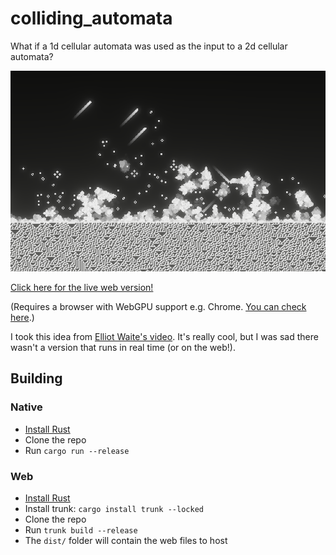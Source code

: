 
# colliding_automata

What if a 1d cellular automata was used as the input to a 2d cellular automata?

![An image of a 1d cellular automata being used as the input to a 2d cellular automata](preview.png)

[Click here for the live web version!](https://jakkos.net/colliding_automata) 

(Requires a browser with WebGPU support e.g. Chrome. [You can check here](https://caniuse.com/webgpu).)

I took this idea from [Elliot Waite's video](https://www.youtube.com/watch?v=IK7nBOLYzdE). It's really cool, but I was sad there wasn't a version that runs in real time (or on the web!).

## Building

### Native
- [Install Rust](https://www.rust-lang.org/learn/get-started)
- Clone the repo
- Run `cargo run --release`

### Web
- [Install Rust](https://www.rust-lang.org/learn/get-started)
- Install trunk: `cargo install trunk --locked`
- Clone the repo
- Run `trunk build --release`
- The `dist/` folder will contain the web files to host


